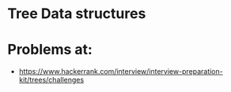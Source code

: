 # Tree Data structures

# Problems at:

- https://www.hackerrank.com/interview/interview-preparation-kit/trees/challenges
